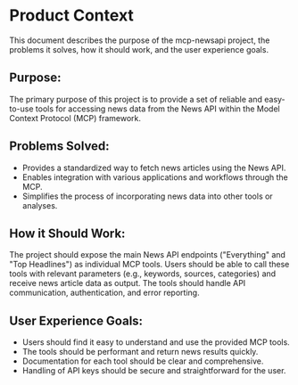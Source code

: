 # Product Context

This document describes the purpose of the mcp-newsapi project, the problems it solves, how it should work, and the user experience goals.

## Purpose:
The primary purpose of this project is to provide a set of reliable and easy-to-use tools for accessing news data from the News API within the Model Context Protocol (MCP) framework.

## Problems Solved:
- Provides a standardized way to fetch news articles using the News API.
- Enables integration with various applications and workflows through the MCP.
- Simplifies the process of incorporating news data into other tools or analyses.

## How it Should Work:
The project should expose the main News API endpoints ("Everything" and "Top Headlines") as individual MCP tools. Users should be able to call these tools with relevant parameters (e.g., keywords, sources, categories) and receive news article data as output. The tools should handle API communication, authentication, and error reporting.

## User Experience Goals:
- Users should find it easy to understand and use the provided MCP tools.
- The tools should be performant and return news results quickly.
- Documentation for each tool should be clear and comprehensive.
- Handling of API keys should be secure and straightforward for the user.

